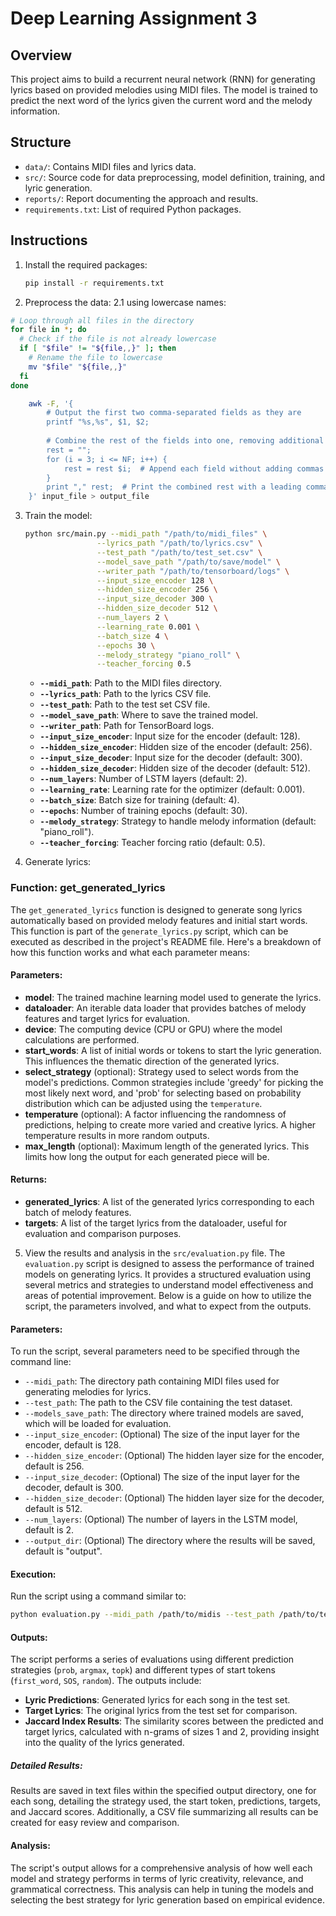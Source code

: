 # Deep Learning Assignment 3

## Overview
This project aims to build a recurrent neural network (RNN) for generating lyrics based on provided melodies using MIDI files. The model is trained to predict the next word of the lyrics given the current word and the melody information.

## Structure
- `data/`: Contains MIDI files and lyrics data.
- `src/`: Source code for data preprocessing, model definition, training, and lyric generation.
- `reports/`: Report documenting the approach and results.
- `requirements.txt`: List of required Python packages.

## Instructions
1. Install the required packages:
   ```bash
   pip install -r requirements.txt
   ```

2. Preprocess the data:
   2.1 using lowercase names:
```bash
# Loop through all files in the directory
for file in *; do
  # Check if the file is not already lowercase
  if [ "$file" != "${file,,}" ]; then
    # Rename the file to lowercase
    mv "$file" "${file,,}"
  fi
done
   ```
```bash
    awk -F, '{
        # Output the first two comma-separated fields as they are
        printf "%s,%s", $1, $2;
        
        # Combine the rest of the fields into one, removing additional commas
        rest = "";
        for (i = 3; i <= NF; i++) {
            rest = rest $i;  # Append each field without adding commas
        }
        print "," rest;  # Print the combined rest with a leading comma
    }' input_file > output_file
```

3. Train the model:
   ```bash
   python src/main.py --midi_path "/path/to/midi_files" \
                   --lyrics_path "/path/to/lyrics.csv" \
                   --test_path "/path/to/test_set.csv" \
                   --model_save_path "/path/to/save/model" \
                   --writer_path "/path/to/tensorboard/logs" \
                   --input_size_encoder 128 \
                   --hidden_size_encoder 256 \
                   --input_size_decoder 300 \
                   --hidden_size_decoder 512 \
                   --num_layers 2 \
                   --learning_rate 0.001 \
                   --batch_size 4 \
                   --epochs 30 \
                   --melody_strategy "piano_roll" \
                   --teacher_forcing 0.5
   ```
   - **`--midi_path`**: Path to the MIDI files directory.
   - **`--lyrics_path`**: Path to the lyrics CSV file.
   - **`--test_path`**: Path to the test set CSV file.
   - **`--model_save_path`**: Where to save the trained model.
   - **`--writer_path`**: Path for TensorBoard logs.
   - **`--input_size_encoder`**: Input size for the encoder (default: 128).
   - **`--hidden_size_encoder`**: Hidden size of the encoder (default: 256).
   - **`--input_size_decoder`**: Input size for the decoder (default: 300).
   - **`--hidden_size_decoder`**: Hidden size of the decoder (default: 512).
   - **`--num_layers`**: Number of LSTM layers (default: 2).
   - **`--learning_rate`**: Learning rate for the optimizer (default: 0.001).
   - **`--batch_size`**: Batch size for training (default: 4).
   - **`--epochs`**: Number of training epochs (default: 30).
   - **`--melody_strategy`**: Strategy to handle melody information (default: "piano_roll").
   - **`--teacher_forcing`**: Teacher forcing ratio (default: 0.5).


4. Generate lyrics:
  
### Function: get_generated_lyrics
The `get_generated_lyrics` function is designed to generate song lyrics automatically based on provided melody features and initial start words. This function is part of the `generate_lyrics.py` script, which can be executed as described in the project's README file. Here's a breakdown of how this function works and what each parameter means:

#### Parameters:
- **model**: The trained machine learning model used to generate the lyrics.
- **dataloader**: An iterable data loader that provides batches of melody features and target lyrics for evaluation.
- **device**: The computing device (CPU or GPU) where the model calculations are performed.
- **start_words**: A list of initial words or tokens to start the lyric generation. This influences the thematic direction of the generated lyrics.
- **select_strategy** (optional): Strategy used to select words from the model's predictions. Common strategies include 'greedy' for picking the most likely next word, and 'prob' for selecting based on probability distribution which can be adjusted using the `temperature`.
- **temperature** (optional): A factor influencing the randomness of predictions, helping to create more varied and creative lyrics. A higher temperature results in more random outputs.
- **max_length** (optional): Maximum length of the generated lyrics. This limits how long the output for each generated piece will be.

#### Returns:
- **generated_lyrics**: A list of the generated lyrics corresponding to each batch of melody features.
- **targets**: A list of the target lyrics from the dataloader, useful for evaluation and comparison purposes.


5. View the results and analysis in the `src/evaluation.py` file.
The `evaluation.py` script is designed to assess the performance of trained models on generating lyrics. It provides a structured evaluation using several metrics and strategies to understand model effectiveness and areas of potential improvement. Below is a guide on how to utilize the script, the parameters involved, and what to expect from the outputs.
#### Parameters:
To run the script, several parameters need to be specified through the command line:
- `--midi_path`: The directory path containing MIDI files used for generating melodies for lyrics.
- `--test_path`: The path to the CSV file containing the test dataset.
- `--models_save_path`: The directory where trained models are saved, which will be loaded for evaluation.
- `--input_size_encoder`: (Optional) The size of the input layer for the encoder, default is 128.
- `--hidden_size_encoder`: (Optional) The hidden layer size for the encoder, default is 256.
- `--input_size_decoder`: (Optional) The size of the input layer for the decoder, default is 300.
- `--hidden_size_decoder`: (Optional) The hidden layer size for the decoder, default is 512.
- `--num_layers`: (Optional) The number of layers in the LSTM model, default is 2.
- `--output_dir`: (Optional) The directory where the results will be saved, default is "output".

#### Execution:
Run the script using a command similar to:
```bash
python evaluation.py --midi_path /path/to/midis --test_path /path/to/test_set.csv --models_save_path /path/to/models
```

#### Outputs:
The script performs a series of evaluations using different prediction strategies (`prob`, `argmax`, `topk`) and different types of start tokens (`first_word`, `SOS`, `random`). The outputs include:
- **Lyric Predictions**: Generated lyrics for each song in the test set.
- **Target Lyrics**: The original lyrics from the test set for comparison.
- **Jaccard Index Results**: The similarity scores between the predicted and target lyrics, calculated with n-grams of sizes 1 and 2, providing insight into the quality of the lyrics generated.

##### Detailed Results:
Results are saved in text files within the specified output directory, one for each song, detailing the strategy used, the start token, predictions, targets, and Jaccard scores. Additionally, a CSV file summarizing all results can be created for easy review and comparison.

#### Analysis:
The script's output allows for a comprehensive analysis of how well each model and strategy performs in terms of lyric creativity, relevance, and grammatical correctness. This analysis can help in tuning the models and selecting the best strategy for lyric generation based on empirical evidence.



